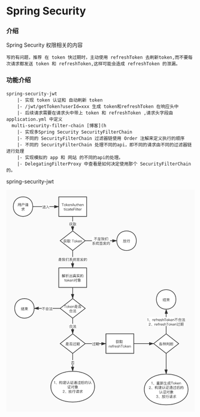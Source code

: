 # Spring Security 

### 介绍
Spring Security 权限相关的内容

`写的有问题，推荐 在 token 快过期时，主动使用 refreshToken 去刷新token,而不要每次请求都发送 token 和 refreshToken,这样可能会造成 refreshToken 的泄漏。`

### 功能介绍  

```
spring-security-jwt 
    |- 实现 token 认证和 自动刷新 token  
    |- /jwt/getToken?userId=xxx 生成 token和refreshToken 在响应头中
    |- 后续请求需要在请求头中带上 token 和 refreshToken ,请求头字段由 application.yml 中定义  
  multi-security-filter-chain [博客](h
    |- 实现多Spring Security SecurityFilterChain
    |- 不同的 SecurityFilterChain 过滤器链使用 Order 注解来定义执行的顺序
    |- 不同的 SecurityFilterChain 处理不同的api，即不同的请求由不同的过滤器链进行处理
    |- 实现模拟的 app 和 网站 的不同的api的处理。
    |- DelegatingFilterProxy 中查看是如何决定使用那个 SecurityFilterChain 的。 
```

spring-security-jwt 

![token合法性判断](README.assets/20200607173832423.png)
